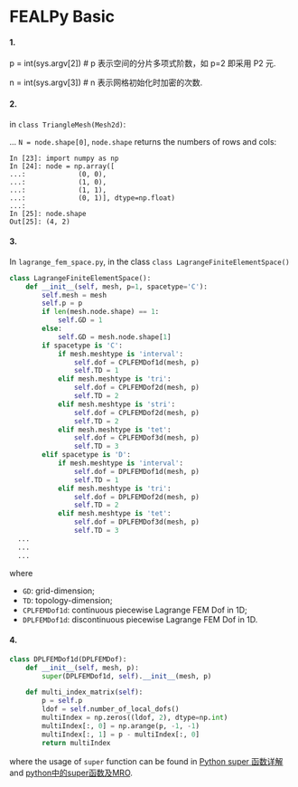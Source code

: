 # FEALPy Basic

#### 1. 

p = int(sys.argv[2])  #  p 表示空间的分片多项式阶数，如 p=2 即采用 P2 元.

n = int(sys.argv[3]) #  n 表示网格初始化时加密的次数.



#### 2. 

in `class TriangleMesh(Mesh2d)`:

...
`N = node.shape[0]`, `node.shape` returns the numbers of rows and cols:	

```pyth
In [23]: import numpy as np
In [24]: node = np.array([
...:             (0, 0),
...:             (1, 0),
...:             (1, 1),
...:             (0, 1)], dtype=np.float)
...:             
In [25]: node.shape
Out[25]: (4, 2)
```



#### 3.

In  `lagrange_fem_space.py`, in the class `class LagrangeFiniteElementSpace()`

```python
class LagrangeFiniteElementSpace():
    def __init__(self, mesh, p=1, spacetype='C'):
        self.mesh = mesh
        self.p = p
        if len(mesh.node.shape) == 1:
            self.GD = 1
        else:
            self.GD = mesh.node.shape[1]
        if spacetype is 'C':
            if mesh.meshtype is 'interval':
                self.dof = CPLFEMDof1d(mesh, p)
                self.TD = 1
            elif mesh.meshtype is 'tri':
                self.dof = CPLFEMDof2d(mesh, p)
                self.TD = 2
            elif mesh.meshtype is 'stri':
                self.dof = CPLFEMDof2d(mesh, p)
                self.TD = 2
            elif mesh.meshtype is 'tet':
                self.dof = CPLFEMDof3d(mesh, p)
                self.TD = 3
        elif spacetype is 'D':
            if mesh.meshtype is 'interval':
                self.dof = DPLFEMDof1d(mesh, p)
                self.TD = 1
            elif mesh.meshtype is 'tri':
                self.dof = DPLFEMDof2d(mesh, p)
                self.TD = 2
            elif mesh.meshtype is 'tet':
                self.dof = DPLFEMDof3d(mesh, p)
                self.TD = 3
  ...
  ...
  ...
```

where

* `GD`: grid-dimension;
* `TD`: topology-dimension;
* `CPLFEMDof1d`: continuous piecewise Lagrange FEM Dof in 1D;
* `DPLFEMDof1d`: discontinuous piecewise Lagrange FEM Dof in 1D.



#### 4.

```python
class DPLFEMDof1d(DPLFEMDof):
    def __init__(self, mesh, p):
        super(DPLFEMDof1d, self).__init__(mesh, p)

    def multi_index_matrix(self):
        p = self.p
        ldof = self.number_of_local_dofs()
        multiIndex = np.zeros((ldof, 2), dtype=np.int)
        multiIndex[:, 0] = np.arange(p, -1, -1)
        multiIndex[:, 1] = p - multiIndex[:, 0]
        return multiIndex
```

where the usage of `super` function can be found in [Python super 函数详解](https://www.jianshu.com/p/6d7cce41dc65) and [python中的super函数及MRO](https://blog.csdn.net/m0_38063172/article/details/82250865).



